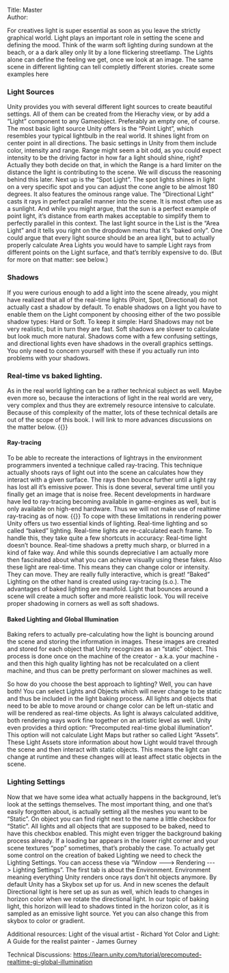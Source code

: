 Title: Master  
Author:   

For creatives light is super essential as soon as you leave the strictly graphical world. Light plays an important role in setting the scene and defining the mood. Think of the warm soft lighting during sundown at the beach, or a a dark alley only lit by a lone flickering streetlamp. The Lights alone can define the feeling we get, once we look at an image. The same scene in different lighting can tell completly different stories.
create some examples here
### Light Sources
Unity provides you with several different light sources to create beautiful settings. All of them can be created from the Hierachy view, or by add a “Light” component to any Gameobject. Preferably an empty one, of course.
The most basic light source Unity offers is the “Point Light”, which resembles your typical lightbulb in the real world. It shines light from on center point in all directions. The basic settings in Unity from them include color, intensity and range. Range might seem a bit odd, as you could expect intensity to be the driving factor in how far a light should shine, right? Actually they both decide on that, in which the Range is a hard limiter on the distance the light is contributing to the scene. We will discuss the reasoning behind this later.
Next up is the “Spot Light”. The spot lights shines in light on a very specific spot and you can adjust the cone angle to be almost 180 degrees. It also features the ominous range value.
The “Directional Light” casts it rays in perfect parallel manner into the scene. It is most often use as a sunlight. And while you might argue, that the sun is a perfect example of point light, it’s distance from earth makes acceptable to simplify them to perfectly parallel in this context.
The last light source in the List is the “Area Light” and it tells you right on the dropdown menu that it’s “baked only”. One could argue that every light source should be an area light, but to actually properly calculate Area Lights you would have to sample Light rays from different points on the Light surface, and that’s terribly expensive to do. (But for more on that matter: see below.)

### Shadows
If you were curious enough to add a light into the scene already, you might have realized that all of the real-time lights (Point, Spot, Directional) do not actually cast a shadow by default. To enable shadows on a light you have to enable them on the Light component by choosing either of the two possible shadow types: Hard or Soft.
To keep it simple: Hard Shadows may not be very realistic, but in turn they are fast. Soft shadows are slower to calculate but look much more natural. Shadows come with a few confusing settings, and directional lights even have shadows in the overall graphics settings. You only need to concern yourself with these if you actually run into problems with your shadows.

### Real-time vs baked lighting.
As in the real world lighting can be a rather technical subject as well. Maybe even more so, because the interactions of light in the real world are very, very complex and thus they are extremely resource intensive to calculate. Because of this complexity of the matter, lots of these technical details are out of the scope of this book. I will link to more advances discussions on the matter below.
{{<expand>}}
#### Ray-tracing
To be able to recreate the interactions of lightrays in the environment programmers invented a technique called ray-tracing. This technique actually shoots rays of light out into the scene an calculates how they interact with a given surface. The rays then bounce further until a light ray has lost all it’s emissive power.
This is done several, several time until you finally get an image that is noise free.
Recent developments in hardware have led to ray-tracing becoming available in game-engines as well, but is only available on high-end hardware. Thus we will not make use of realtime ray-tracing as of now.
{{</expand>}}
To cope with these limitations in rendering power Unity offers us two essential kinds of lighting. Real-time lighting and so called “baked” lighting.
Real-time lights are re-calculated each frame. To handle this, they take quite a few shortcuts in accuracy: Real-time light doesn’t bounce. Real-time shadows a pretty much sharp, or blurred in a kind of fake way. And while this sounds depreciative I am actually more then fascinated about what you can achieve visually using these fakes. Also these light are real-time. This means they can change color or intensity. They can move. They are really fully interactive, which is great!
“Baked” Lighting on the other hand is created using ray-tracing (s.o.). The advantages of baked lighting are manifold. Light that bounces around a scene will create a much softer and more realistic look. You will receive proper shadowing in corners as well as soft shadows. 

#### Baked Lighting and Global Illumination
 Baking refers to actually pre-calculating how the light is bouncing around the scene and storing the information in images. These images are created and stored for each object that Unity recognizes as an “static” object. This process is done once on the machine of the creator - a.k.a. your machine - and then this high quality lighting has not be recalculated on a client machine, and thus can be pretty performant on slower machines as well.

So how do you choose the best approach to lighting? Well, you can have both! You can select Lights and Objects which will never change to be static and thus be included in the light baking process. All lights and objects that need to be able to move around or change color can be left un-static and will be rendered as real-time objects. As light is always calculated additive, both rendering ways work fine together on an artistic level as well.
Unity even provides a third option: “Precomputed real-time global illumination”. This option will not calculate Light Maps but rather so called Light “Assets”. These Light Assets store information about how Light would travel through the scene and then interact with static objects. This means the light can change at runtime and these changes will at least affect static objects in the scene.

### Lighting Settings
Now that we have some idea what actually happens in the background, let’s look at the settings themselves. The most important thing, and one that’s easily forgotten about, is actually setting all the meshes you want to be “Static”. On object you can find right next to the name a little checkbox for “Static”. All lights and all objects that are supposed to be baked, need to have this checkbox enabled. This might even trigger the background baking process already. If a loading bar appears in the lower right corner and your scene textures “pop” sometimes, that’s probably the case.
To actually get some control on the creation of baked Lighting we need to check the Lighting Settings. You can access these via “Window ---> Rendering ---> Lighting Settings”.
The first tab is about the Environment. Environment meaning everything Unity renders once rays don’t hit objects anymore. By default Unity has a Skybox set up for us. And in new scenes the default Directional light is here set up as sun as well, which leads to changes in horizon color when we rotate the directional light. In our topic of baking light, this horizon will lead to shadows tinted in the horizon color, as it is sampled as an emissive light source. Yet you can also change this from skybox to color or gradient.













Additional resources:
Light of the visual artist - Richard Yot
Color and Light: A Guide for the realist painter - James Gurney

Technical Discussions:
https://learn.unity.com/tutorial/precomputed-realtime-gi-global-illumination